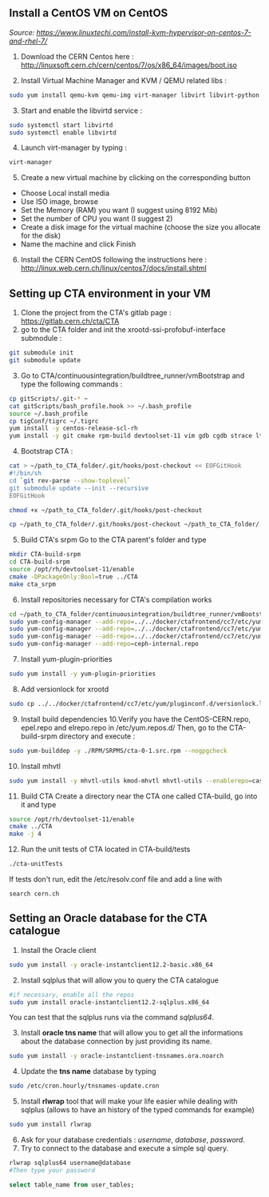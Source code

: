 ## Install a CentOS VM on CentOS

*Source: https://www.linuxtechi.com/install-kvm-hypervisor-on-centos-7-and-rhel-7/*

1. Download the CERN Centos here : http://linuxsoft.cern.ch/cern/centos/7/os/x86_64/images/boot.iso

2. Install Virtual Machine Manager and KVM / QEMU related libs :
```bash
sudo yum install qemu-kvm qemu-img virt-manager libvirt libvirt-python libvirt-client virt-install virt-viewer bridge-utils
```

3. Start and enable the libvirtd service :
```bash
sudo systemctl start libvirtd
sudo systemctl enable libvirtd
```

4. Launch virt-manager by typing :
```bash
virt-manager
```  
5. Create a new virtual machine by clicking on the corresponding button
- Choose Local install media
- Use ISO image, browse
- Set the Memory (RAM) you want (I suggest using 8192 Mib)
- Set the number of CPU you want (I suggest 2)
- Create a disk image for the virtual machine (choose the size you allocate for the disk)
- Name the machine and click Finish

6. Install the CERN CentOS following the instructions here : http://linux.web.cern.ch/linux/centos7/docs/install.shtml

## Setting up CTA environment in your VM
1. Clone the project from the CTA's gitlab page : https://gitlab.cern.ch/cta/CTA
2. go to the CTA folder and init the xrootd-ssi-profobuf-interface submodule :
```bash
git submodule init
git submodule update
```

3. Go to CTA/continuousintegration/buildtree_runner/vmBootstrap and type the following commands :
```bash
cp gitScripts/.git-* ~
cat gitScripts/bash_profile.hook >> ~/.bash_profile
source ~/.bash_profile
cp tigConf/tigrc ~/.tigrc
yum install -y centos-release-scl-rh
yum install -y git cmake rpm-build devtoolset-11 vim gdb cgdb strace ltrace screen tig lsscsi mt-st mtx sg3_utils jq psmisc yum-plugin-versionlock
```
4. Bootstrap CTA :
```bash
cat > ~/path_to_CTA_folder/.git/hooks/post-checkout << EOFGitHook
#!/bin/sh
cd `git rev-parse --show-toplevel`
git submodule update --init --recursive
EOFGitHook

chmod +x ~/path_to_CTA_folder/.git/hooks/post-checkout

cp ~/path_to_CTA_folder/.git/hooks/post-checkout ~/path_to_CTA_folder/.git/hooks/post-merge
```
5. Build CTA's srpm
Go to the CTA parent's folder and type
```bash
mkdir CTA-build-srpm
cd CTA-build-srpm
source /opt/rh/devtoolset-11/enable
cmake -DPackageOnly:Bool=true ../CTA
make cta_srpm
```

6. Install repositories necessary for CTA's compilation works
```bash
cd ~/path_to_CTA_folder/continuousintegration/buildtree_runner/vmBootstrap
sudo yum-config-manager --add-repo=../../docker/ctafrontend/cc7/etc/yum.repos.d/eos-citrine-depend.repo
sudo yum-config-manager --add-repo=../../docker/ctafrontend/cc7/etc/yum.repos.d/cta-ci.repo
sudo yum-config-manager --add-repo=../../docker/ctafrontend/cc7/etc/yum.repos.d/castor.repo
sudo yum-config-manager --add-repo=ceph-internal.repo
```
7. Install yum-plugin-priorities
```bash
sudo yum install -y yum-plugin-priorities
```

8. Add versionlock for xrootd
```bash
sudo cp ../../docker/ctafrontend/cc7/etc/yum/pluginconf.d/versionlock.list  /etc/yum/pluginconf.d/versionlock.list
```

9. Install build dependencies
10.Verify you have the CentOS-CERN.repo, epel.repo and elrepo.repo in /etc/yum.repos.d/
Then, go to the CTA-build-srpm directory and execute :
```bash
sudo yum-builddep -y ./RPM/SRPMS/cta-0-1.src.rpm --nogpgcheck
```
10. Install mhvtl
```bash
sudo yum install -y mhvtl-utils kmod-mhvtl mhvtl-utils --enablerepo=castor
```
11. Build CTA
Create a directory near the CTA one called CTA-build, go into it and type
```bash
source /opt/rh/devtoolset-11/enable
cmake ../CTA
make -j 4
```
12. Run the unit tests of CTA located in CTA-build/tests
```bash
./cta-unitTests
```

If tests don't run, edit the /etc/resolv.conf file and add a line with
```
search cern.ch
```

## Setting an Oracle database for the CTA catalogue
1. Install the Oracle client
 ```bash
 sudo yum install -y oracle-instantclient12.2-basic.x86_64
```
2. Install sqlplus that will allow you to query the CTA catalogue
```bash
#if necessary, enable all the repos
sudo yum install oracle-instantclient12.2-sqlplus.x86_64
```
You can test that the sqlplus runs via the command *sqlplus64*.

3. Install **oracle tns name** that will allow you to get all the informations about the database connection by just providing its name.
```bash
sudo yum install -y oracle-instantclient-tnsnames.ora.noarch
```
4. Update the **tns name** database by typing
```bash
sudo /etc/cron.hourly/tnsnames-update.cron
```
5. Install **rlwrap** tool that will make your life easier while dealing with sqlplus (allows to have an history of the typed commands for example)
```bash
sudo yum install rlwrap
```
6. Ask for your database credentials : *username*, *database*, *password*.
7. Try to connect to the database and execute a simple sql query.
```bash
rlwrap sqlplus64 username@database
#Then type your password
```
```sql
select table_name from user_tables;
```
